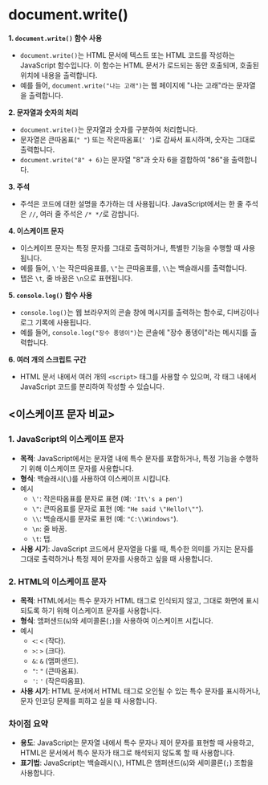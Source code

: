 # document.write() 



**1. `document.write()` 함수 사용**

- `document.write()`는 HTML 문서에 텍스트 또는 HTML 코드를 작성하는 JavaScript 함수입니다. 이 함수는 HTML 문서가 로드되는 동안 호출되며, 호출된 위치에 내용을 출력합니다.
- 예를 들어, `document.write("나는 고래")`는 웹 페이지에 "나는 고래"라는 문자열을 출력합니다.

**2. 문자열과 숫자의 처리**

- `document.write()`는 문자열과 숫자를 구분하여 처리합니다.
- 문자열은 큰따옴표(`" "`) 또는 작은따옴표(`' '`)로 감싸서 표시하며, 숫자는 그대로 출력합니다.
- `document.write("8" + 6)`는 문자열 "8"과 숫자 6을 결합하여 "86"을 출력합니다.

**3. 주석**

- 주석은 코드에 대한 설명을 추가하는 데 사용됩니다. JavaScript에서는 한 줄 주석은 `//`, 여러 줄 주석은 `/* */`로 감쌉니다.

**4. 이스케이프 문자**

- 이스케이프 문자는 특정 문자를 그대로 출력하거나, 특별한 기능을 수행할 때 사용됩니다.
- 예를 들어, `\'`는 작은따옴표를, `\"`는 큰따옴표를, `\\`는 백슬래시를 출력합니다.
- 탭은 `\t`, 줄 바꿈은 `\n`으로 표현됩니다.

**5. `console.log()` 함수 사용**

- `console.log()`는 웹 브라우저의 콘솔 창에 메시지를 출력하는 함수로, 디버깅이나 로그 기록에 사용됩니다.
- 예를 들어, `console.log("장수 풍뎅이")`는 콘솔에 "장수 풍뎅이"라는 메시지를 출력합니다.

**6. 여러 개의 스크립트 구간**

- HTML 문서 내에서 여러 개의 `<script>` 태그를 사용할 수 있으며, 각 태그 내에서 JavaScript 코드를 분리하여 작성할 수 있습니다.







## <이스케이프 문자 비교>



### 1. **JavaScript의 이스케이프 문자**

- **목적**: JavaScript에서는 문자열 내에 특수 문자를 포함하거나, 특정 기능을 수행하기 위해 이스케이프 문자를 사용합니다.
- **형식**: 백슬래시(`\`)를 사용하여 이스케이프 시킵니다.
- 예시
  - `\'`: 작은따옴표를 문자로 표현 (예: `'It\'s a pen'`)
  - `\"`: 큰따옴표를 문자로 표현 (예: `"He said \"Hello!\""`).
  - `\\`: 백슬래시를 문자로 표현 (예: `"C:\\Windows"`).
  - `\n`: 줄 바꿈.
  - `\t`: 탭.
- **사용 시기**: JavaScript 코드에서 문자열을 다룰 때, 특수한 의미를 가지는 문자를 그대로 출력하거나 특정 제어 문자를 사용하고 싶을 때 사용합니다.

### 2. **HTML의 이스케이프 문자**

- **목적**: HTML에서는 특수 문자가 HTML 태그로 인식되지 않고, 그대로 화면에 표시되도록 하기 위해 이스케이프 문자를 사용합니다.
- **형식**: 앰퍼샌드(`&`)와 세미콜론(`;`)을 사용하여 이스케이프 시킵니다.
- 예시
  - `<`: `<` (작다).
  - `>`: `>` (크다).
  - `&`: `&` (앰퍼샌드).
  - `"`: `"` (큰따옴표).
  - `'`: `'` (작은따옴표).
- **사용 시기**: HTML 문서에서 HTML 태그로 오인될 수 있는 특수 문자를 표시하거나, 문자 인코딩 문제를 피하고 싶을 때 사용합니다.

### **차이점 요약**

- **용도**: JavaScript는 문자열 내에서 특수 문자나 제어 문자를 표현할 때 사용하고, HTML은 문서에서 특수 문자가 태그로 해석되지 않도록 할 때 사용합니다.
- **표기법**: JavaScript는 백슬래시(`\`), HTML은 앰퍼샌드(`&`)와 세미콜론(`;`) 조합을 사용합니다.